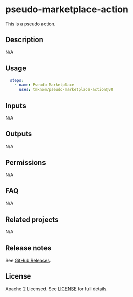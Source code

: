 # pseudo-marketplace-action

This is a pseudo action.

<!-- actdocs start -->

## Description

N/A

## Usage

```yaml
  steps:
    - name: Pseudo Marketplace
      uses: tmknom/pseudo-marketplace-action@v0
```

## Inputs

N/A

## Outputs

N/A

<!-- actdocs end -->

## Permissions

N/A

## FAQ

N/A

## Related projects

N/A

## Release notes

See [GitHub Releases][releases].

## License

Apache 2 Licensed. See [LICENSE](LICENSE) for full details.

[releases]: https://github.com/tmknom/pseudo-marketplace-action/releases
